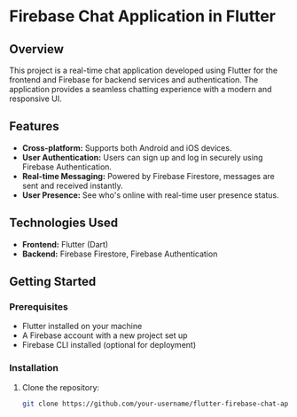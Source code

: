 # Firebase Chat Application in Flutter

## Overview
This project is a real-time chat application developed using Flutter for the frontend and Firebase for backend services and authentication. The application provides a seamless chatting experience with a modern and responsive UI.

## Features
- **Cross-platform:** Supports both Android and iOS devices.
- **User Authentication:** Users can sign up and log in securely using Firebase Authentication.
- **Real-time Messaging:** Powered by Firebase Firestore, messages are sent and received instantly.
- **User Presence:** See who's online with real-time user presence status.

## Technologies Used
- **Frontend:** Flutter (Dart)
- **Backend:** Firebase Firestore, Firebase Authentication


## Getting Started

### Prerequisites
- Flutter installed on your machine
- A Firebase account with a new project set up
- Firebase CLI installed (optional for deployment)

### Installation

1. Clone the repository:
   ```bash
   git clone https://github.com/your-username/flutter-firebase-chat-app.git
